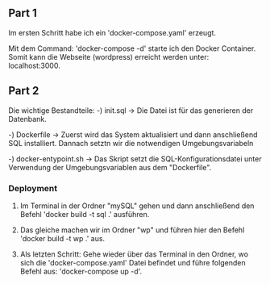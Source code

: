 ## Part 1

Im ersten Schritt habe ich ein 'docker-compose.yaml' erzeugt.

Mit dem Command: 'docker-compose -d' starte ich den Docker Container. Somit kann die Webseite (wordpress) erreicht werden unter: localhost:3000.

## Part 2

Die wichtige Bestandteile: 
-) init.sql -> Die Datei ist für das generieren der Datenbank.

-) Dockerfile -> Zuerst wird das System aktualisiert und dann anschließend SQL installiert.
   Dannach setztn wir die notwendigen Umgebungsvariabeln

-) docker-entypoint.sh -> Das Skript setzt die SQL-Konfigurationsdatei unter Verwendung der
   Umgebungsvariablen aus dem "Dockerfile".

### Deployment

1. Im Terminal in der Ordner "mySQL" gehen und dann anschließend den Befehl 'docker build -t sql .' ausführen. 

2. Das gleiche machen wir im Ordner "wp" und führen hier den Befehl 'docker build -t wp .' aus.

3. Als letzten Schritt: Gehe wieder über das Terminal in den Ordner, wo sich die 'docker-compose.yaml' Datei befindet und führe folgenden Befehl aus: 'docker-compose up -d'.